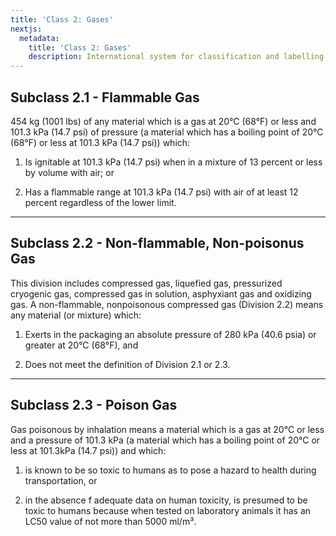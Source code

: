 ```yaml
---
title: 'Class 2: Gases'
nextjs:
  metadata:
    title: 'Class 2: Gases'
    description: International system for classification and labelling of dangerous goods.
---
```


## Subclass 2.1 - Flammable Gas

454 kg (1001 lbs) of any material which is a gas at 20°C (68°F) or less and 101.3 kPa (14.7 psi) of pressure (a material which has a boiling point of 20°C (68°F) or less at 101.3 kPa (14.7 psi)) which:

1. Is ignitable at 101.3 kPa (14.7 psi) when in a mixture of 13 percent or less by volume with air; or

2. Has a flammable range at 101.3 kPa (14.7 psi) with air of at least 12 percent regardless of the lower limit.

---
## Subclass 2.2 - Non-flammable, Non-poisonus Gas

This division includes compressed gas, liquefied gas, pressurized cryogenic gas, compressed gas in solution, asphyxiant gas and oxidizing gas. A non-flammable, nonpoisonous compressed gas (Division 2.2) means any material (or mixture) which:

1. Exerts in the packaging an absolute pressure of 280 kPa (40.6 psia) or greater at 20°C (68°F), and

2. Does not meet the definition of Division 2.1 or 2.3.

--- 
## Subclass 2.3 - Poison Gas

Gas poisonous by inhalation means a material which is a gas at 20°C or less and a pressure of 101.3 kPa (a material which has a boiling point of 20°C or less at 101.3kPa (14.7 psi)) and which:

1. is known to be so toxic to humans as to pose a hazard to health during transportation, or

2. in the absence f adequate data on human toxicity, is presumed to be toxic to humans because when tested on laboratory animals it has an LC50 value of not more than 5000 ml/m³.